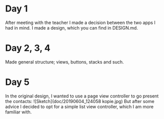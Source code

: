 # Day 1
After meeting with the teacher I made a decision between the two apps I had in mind. I made a design, which you can find in DESIGN.md.

# Day 2, 3, 4
Made general structure; views, buttons, stacks and such.

# Day 5
In the original design, I wanted to use a page view controller to go present the contacts:
![Sketch](doc/20190604_124058 kopie.jpg)
But after some advice I decided to opt for a simple list view controller, which I am more familiar with.
